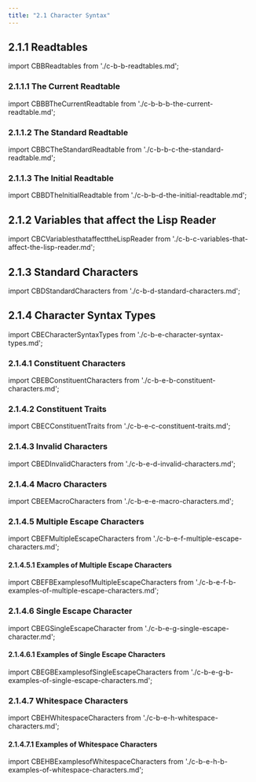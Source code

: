 ```yaml
---
title: "2.1 Character Syntax"
---
```


## 2.1.1 Readtables

import CBBReadtables from './c-b-b-readtables.md';
<CBBReadtables />
### 2.1.1.1 The Current Readtable

import CBBBTheCurrentReadtable from './c-b-b-b-the-current-readtable.md';
<CBBBTheCurrentReadtable />
### 2.1.1.2 The Standard Readtable

import CBBCTheStandardReadtable from './c-b-b-c-the-standard-readtable.md';
<CBBCTheStandardReadtable />
### 2.1.1.3 The Initial Readtable

import CBBDTheInitialReadtable from './c-b-b-d-the-initial-readtable.md';
<CBBDTheInitialReadtable />
## 2.1.2 Variables that affect the Lisp Reader

import CBCVariablesthataffecttheLispReader from './c-b-c-variables-that-affect-the-lisp-reader.md';
<CBCVariablesthataffecttheLispReader />
## 2.1.3 Standard Characters

import CBDStandardCharacters from './c-b-d-standard-characters.md';
<CBDStandardCharacters />
## 2.1.4 Character Syntax Types

import CBECharacterSyntaxTypes from './c-b-e-character-syntax-types.md';
<CBECharacterSyntaxTypes />
### 2.1.4.1 Constituent Characters

import CBEBConstituentCharacters from './c-b-e-b-constituent-characters.md';
<CBEBConstituentCharacters />
### 2.1.4.2 Constituent Traits

import CBECConstituentTraits from './c-b-e-c-constituent-traits.md';
<CBECConstituentTraits />
### 2.1.4.3 Invalid Characters

import CBEDInvalidCharacters from './c-b-e-d-invalid-characters.md';
<CBEDInvalidCharacters />
### 2.1.4.4 Macro Characters

import CBEEMacroCharacters from './c-b-e-e-macro-characters.md';
<CBEEMacroCharacters />
### 2.1.4.5 Multiple Escape Characters

import CBEFMultipleEscapeCharacters from './c-b-e-f-multiple-escape-characters.md';
<CBEFMultipleEscapeCharacters />
#### 2.1.4.5.1 Examples of Multiple Escape Characters

import CBEFBExamplesofMultipleEscapeCharacters from './c-b-e-f-b-examples-of-multiple-escape-characters.md';
<CBEFBExamplesofMultipleEscapeCharacters />
### 2.1.4.6 Single Escape Character

import CBEGSingleEscapeCharacter from './c-b-e-g-single-escape-character.md';
<CBEGSingleEscapeCharacter />
#### 2.1.4.6.1 Examples of Single Escape Characters

import CBEGBExamplesofSingleEscapeCharacters from './c-b-e-g-b-examples-of-single-escape-characters.md';
<CBEGBExamplesofSingleEscapeCharacters />
### 2.1.4.7 Whitespace Characters

import CBEHWhitespaceCharacters from './c-b-e-h-whitespace-characters.md';
<CBEHWhitespaceCharacters />
#### 2.1.4.7.1 Examples of Whitespace Characters

import CBEHBExamplesofWhitespaceCharacters from './c-b-e-h-b-examples-of-whitespace-characters.md';
<CBEHBExamplesofWhitespaceCharacters />
